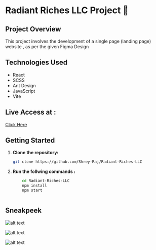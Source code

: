 # Radiant Riches LLC Project 🚀

## Project Overview

This project involves the development of a single page (landing page) website , as per the given Figma Design

## Technologies Used

- React
- SCSS
- Ant Design
- JavaScript
- Vite

## Live Access at : 
[Click Here](https://radiant-riches-llc-site.netlify.app/)


## Getting Started

1. **Clone the repository:**

   ```bash
   git clone https://github.com/Shrey-Raj/Radiant-Riches-LLC

2. **Run the follwing commands :**  
   ```bash cd 
       cd Radiant-Riches-LLC 
       npm install
       npm start



## Sneakpeek 

![alt text](<Screenshot (82).png>)

![alt text](<Screenshot (83).png>)

![alt text](<Screenshot (84).png>)

